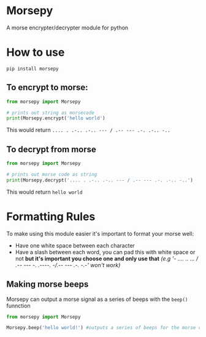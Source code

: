# Morsepy
A morse encrypter/decrypter module for python  
  
# How to use  
`pip install morsepy`  
  
## To encrypt to morse:  
``` python
from morsepy import Morsepy

# prints out string as morsecode
print(Morsepy.encrypt('hello world')
```
This would return `.... . .-.. .-.. --- / .-- --- .-. .-.. -..`  
  
## To decrypt from morse  
``` python
from morsepy import Morsepy

# prints out morse code as string
print(Morsepy.decrypt('.... . .-.. .-.. --- / .-- --- .-. .-.. -..')
```
This would return `hello world`  
  
# Formatting Rules  
To make using this module easier it's important to format your morse well:  
* Have one white space between each character  
* Have a slash between each word, you can pad this with white space or not **but it's important you choose one and only use that**  *(e.g '- .... .. ... / .-- --- -. .----. -/.-- --- .-. -.-' won't work)*

## Making morse beeps  
Morsepy can output a morse signal as a series of beeps with the `beep()` funnction  
  
```python
from morsepy import Morsepy

Morsepy.beep('hello world!') #outputs a series of beeps for the morse code of 'hello world!'
```
